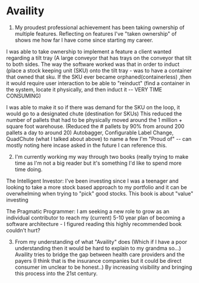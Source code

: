 # Availity


1. My proudest professional achievement has been taking ownership of multiple features. Reflecting on features I've "taken ownership" of shows me how far I have come since starting my career.

I was able to take ownership to implement a feature a client wanted regarding a tilt tray (A large conveyor that has trays on the conveyor that tilt to both sides.  The way the software worked was that in order to induct (place a stock keeping unit (SKU) onto the tilt tray - was to have a container that owned that sku.  If the SKU ever became orphaned(containerless) ,then it would require user interaction to be able to "reinduct" (find a container in the system, locate it physically, and then induct it -- VERY TIME CONSUMING)

I was able to make it so if there was demand for the SKU on the loop, it would go to a designated chute (destination for SKUs)
This reduced the number of pallets that had to be physically moved around the 1 million + square foot warehouse. (Reduced the # pallets by 90% from around 200 pallets a day to around 20)
Autobagger, Configurable Label Change, QuadChute (what I talked about above) to name a few I'm "Proud of" -- can mostly noting here incase asked in the future I can reference this.




2. I'm currently working my way through two books (really trying to make time as I'm not a big reader but it's something I'd like to spend more time doing.

The Intelligent Investor:
I've been investing since I was a teenager and looking to take a more stock based approach to my portfolio and it can be overwhelming when trying to "pick" good stocks.  This book is about "value" investing

The Pragmatic Programmer:
I am seeking a new role to grow as an individual contributor to reach my (current) 5-10 year plan of becoming a software architecture - I figured reading this highly recommended book couldn't hurt?



3. From my understanding of what "Availity" does (Which if I have a poor understanding then it would be hard to explain to my grandma so...)
Availity tries to bridge the gap between health care providers and the payers (I think that is the insurance companies but it could be direct consumer im unclear to be honest..)
By increasing visibility and bringing this process into the 21st century.
